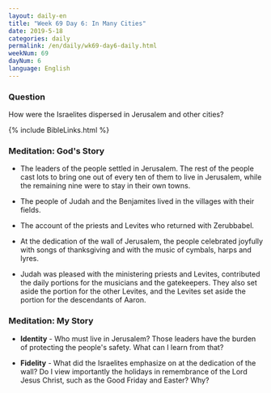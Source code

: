 ```yaml
---
layout: daily-en
title: "Week 69 Day 6: In Many Cities"
date: 2019-5-18 
categories: daily
permalink: /en/daily/wk69-day6-daily.html
weekNum: 69
dayNum: 6
language: English
---
```


### Question     
How were the Israelites dispersed in Jerusalem and other cities?

{% include BibleLinks.html %} 

### Meditation: God's Story   
+ The leaders of the people settled in Jerusalem. The rest of the people cast lots to bring one out of every ten of them to live in Jerusalem, while the remaining nine were to stay in their own towns. 

+ The people of Judah and the Benjamites lived in the villages with their fields. 

+ The account of the priests and Levites who returned with Zerubbabel. 

+ At the dedication of the wall of Jerusalem, the people celebrated joyfully with songs of thanksgiving and with the music of cymbals, harps and lyres. 

+ Judah was pleased with the ministering priests and Levites, contributed the daily portions for the musicians and the gatekeepers. They also set aside the portion for the other Levites, and the Levites set aside the portion for the descendants of Aaron. 

### Meditation: My Story   
+ **Identity** - Who must live in Jerusalem? Those leaders have the burden of protecting the people's safety. What can I learn from that? 

+ **Fidelity** - What did the Israelites emphasize on at the dedication of the wall? Do I view importantly the holidays in remembrance of the Lord Jesus Christ, such as the Good Friday and Easter? Why? 
